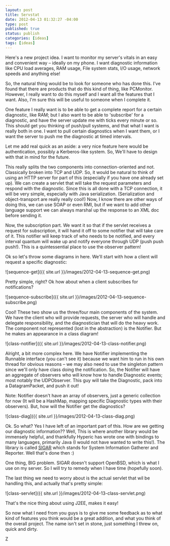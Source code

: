 ```yaml
---
layout: post
title: Servstat
date: 2012-04-13 01:32:27 -04:00
type: post
published: true
status: publish
categories: [ideas]
tags: [ideas]
---
```


Here's a new project idea. I want to monitor my server's vitals in an easy and convenient way – ideally on my phone. I want diagnostic information like CPU load averages, RAM usage, File system stats, I/O usage, network speeds and anything else!

So, the natural thing would be to look for someone who has done this. I've found that there are products that do this kind of thing, like PCMonitor. However, I really want to do this myself and I want all the features that I want. Also, I'm sure this will be useful to someone when I complete it.

One feature I really want is to be able to get a complete report for a certain diagnostic, like RAM; but I also want to be able to 'subscribe' for a diagnostic, and have the server update me with ticks every minute or so. This should get you thinking of push/pull systems, and that what I want is really both in one. I want to pull certain diagnostics when I want them, or I want the server to push me the diagnostic at timed intervals.

Let me add real quick as an aside: a very nice feature here would be authentication, possibly a Kerberos-like system. So, We'll have to design with that in mind for the future.

This really splits the two components into connection-oriented and not. Classically broken into TCP and UDP. So, it would be natural to think of using an HTTP server for part of this (especially if you have one already set up). We can create a servlet that will take the request parameters and respond with the diagnostic. Since this is all done with a TCP connection, it will be very simple, especially with Java serialization. (Serialization and object-transport are really really cool!) Now, I know there are other ways of doing this, we can use SOAP or even RMI, but if we want to add other language support we can always marshal up the response to an XML doc before sending it.

Now, the subscription part. We want it so that if the servlet receives a request for subscription, it will hand it off to some notifier that will take care of it. This notifier will keep track of who needs to be notified, and every interval quantum will wake up and notify everyone through UDP (push push push!). This is a quintessential place to use the observer pattern!

Ok so let's throw some diagrams in here. We'll start with how a client will request a specific diagnostic:

![sequence-get]({{ site.url }}/images/2012-04-13-sequence-get.png)

Pretty simple, right? Ok how about when a client subscribes for notifications?

![sequence-subscribe]({{ site.url }}/images/2012-04-13-sequence-subscribe.png)

Cool! These two show us the three/four main components of the system. We have the client who will provide requests, the server who will handle and delegate responsibility, and the diagnostician that will do the heavy work. The component not represented (lost in the abstraction) is the Notifier. But he makes an appearance in a class diagram!

![class-notifier]({{ site.url }}/images/2012-04-13-class-notifier.png)

Alright, a bit more complex here. We have Notifier implementing the Runnable interface (you can't see it) because we want him to run in his own thread for obvious reasons – we may also need to use the singleton pattern since we'll only have class doing the notification. So, the Notifier will have an aggregate of observers who will know how to handle Diagnostic events; most notably the UDPObserver. This guy will take the Diagnostic, pack into a DatagramPacket, and push it out!

Note: Notifier doesn't have an array of observers, just a generic collection for now (It will be a HashMap, mapping specific Diagnostic types with their observers). But, how will the Notifier get the diagnostics?

![class-diag]({{ site.url }}/images/2012-04-13-class-diag.png)

Ok. So what? Yes I have left of an important part of this. How are we getting our diagnostic information?? Well, This is where another library would be immensely helpful, and thankfully Hyperic has wrote one with bindings to many languages, primarily Java (I would not have wanted to write this!). The library is called [SIGAR](http://www.hyperic.com/products/sigar) which stands for System Information Gatherer and Reporter. Well that's done then :)

One thing, BIG problem. SIGAR doesn't support OpenBSD, which is what I use on my server. So I will try to remedy when I have time (hopefully soon).

The last thing we need to worry about is the actual servlet that wil be handling this, and actually that's pretty simple:

![class-servlet]({{ site.url }}/images/2012-04-13-class-servlet.png)

That's the nice thing about using J2EE, makes it easy!

So now what I need from you guys is to give me some feedback as to what kind of features you think would be a great addition, and what you think of the overall project. The name isn't set in stone, just something I threw on, quick and dirty.

Z

